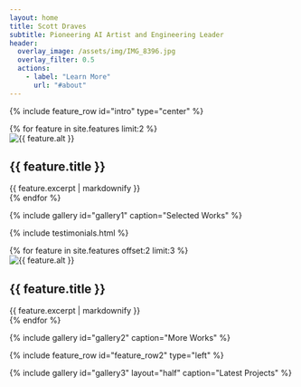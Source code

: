 ```yaml
---
layout: home
title: Scott Draves
subtitle: Pioneering AI Artist and Engineering Leader
header:
  overlay_image: /assets/img/IMG_8396.jpg
  overlay_filter: 0.5
  actions:
    - label: "Learn More"
      url: "#about"
---
```


{% include feature_row id="intro" type="center" %}

<div class="feature__wrapper">
  {% for feature in site.features limit:2 %}
    <div class="feature__item">
      <div class="archive__item">
        <div class="archive__item-teaser">
          <img src="{{ feature.image_path | relative_url }}" alt="{{ feature.alt }}">
        </div>
        <div class="archive__item-body">
          <h2 class="archive__item-title">{{ feature.title }}</h2>
          <div class="archive__item-excerpt">
            {{ feature.excerpt | markdownify }}
          </div>
        </div>
      </div>
    </div>
  {% endfor %}
</div>

{% include gallery id="gallery1" caption="Selected Works" %}

{% include testimonials.html %}

<div class="feature__wrapper">
  {% for feature in site.features offset:2 limit:3 %}
    <div class="feature__item">
      <div class="archive__item">
        <div class="archive__item-teaser">
          <img src="{{ feature.image_path | relative_url }}" alt="{{ feature.alt }}">
        </div>
        <div class="archive__item-body">
          <h2 class="archive__item-title">{{ feature.title }}</h2>
          <div class="archive__item-excerpt">
            {{ feature.excerpt | markdownify }}
          </div>
        </div>
      </div>
    </div>
  {% endfor %}
</div>

{% include gallery id="gallery2" caption="More Works" %}

{% include feature_row id="feature_row2" type="left" %}

{% include gallery id="gallery3" layout="half" caption="Latest Projects" %}